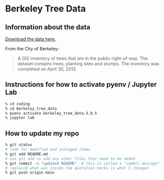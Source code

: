 # Berkeley Tree Data


## Information about the data

[Download the data here.](https://data.cityofberkeley.info/Natural-Resources/City-Trees/9t35-jmin)

From the City of Berkeley:

> A GIS inventory of trees that are in the public right-of-way. 
> The dataset contains trees, planting sites and stumps. The inventory 
> was completed on April 30, 2013.


## Instructions for how to activate pyenv / Jupyter Lab

```sh
% cd coding
% cd berkeley_tree_data
% pyenv activate berkeley_tree_data-3.8.5 
% jupyter lab
```

## How to update my repo
```sh
% git status 
# look for modified and unstaged items
% git add README.md 
# use git add to add any other files that need to be added
% git commit -m "updated README"  # this is called a "commit message"
# replaced what was inside the quotation marks is what I changed
% git push origin main

```